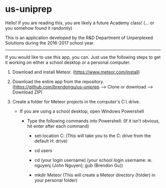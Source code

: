 # us-uniprep

Hello! If you are reading this, you are likely a future Academy class! (... or you somehow found it randomly)

This is an application developed by the R&D Department of Unperplexed Solutions during the 2016-2017 school year.

---

If you would like to use this app, you can. Just use the following steps to get it working on either a school desktop or a personal
computer. 


1. Download and install Meteor. (https://www.meteor.com/install)
2. Download the entire app from the repository. (https://github.com/brendongu/us-uniprep --> Clone or download --> Download ZIP)
3. Create a folder for Meteor projects in the computer's C:\ drive.

    - If you are using a school desktop, open Windows Powershell
    
        - Type the following commands into Powershell:    (If it isn't obvious, hit enter after each command)
        
            * set-location C:                               (This will take you to the C: drive from the default H: drive)
            
            * cd users
    
            * cd (your login username)                      (your school login username: ie. nguyenj (John Nguyen); gub (Brendon Gu))
    
            * mkdir Meteor                                  (This will create a Meteor directory (folder) in your personal folder)
            
           
           
            
          
          
